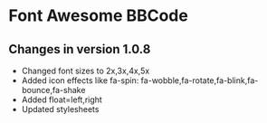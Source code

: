 # Font Awesome BBCode

## Changes in version 1.0.8
- Changed font sizes to 2x,3x,4x,5x
- Added icon effects like fa-spin: fa-wobble,fa-rotate,fa-blink,fa-bounce,fa-shake
- Added float=left,right
- Updated stylesheets
